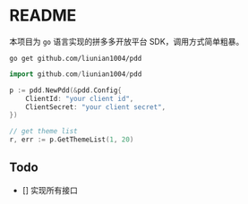 # README

本项目为 `go` 语言实现的拼多多开放平台 SDK，调用方式简单粗暴。

`go get github.com/liunian1004/pdd`

```go
import github.com/liunian1004/pdd

p := pdd.NewPdd(&pdd.Config{
    ClientId: "your client id",
    ClientSecret: "your client secret",
})

// get theme list
r, err := p.GetThemeList(1, 20)
```
## Todo

- [] 实现所有接口
